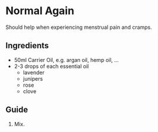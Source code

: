 # Normal Again

Should help when experiencing menstrual pain and cramps.

## Ingredients
* 50ml Carrier Oil, e.g. argan oil, hemp oil, ...
* 2-3 drops of each essential oil
  * lavender
  * junipers
  * rose
  * clove

## Guide
1. Mix.
